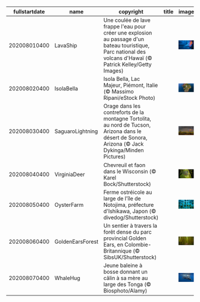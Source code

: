 |fullstartdate|name|copyright|title|image|
|--|--|--|--|--|
202008010400|LavaShip|Une coulée de lave frappe l'eau pour créer une explosion au passage d'un bateau touristique, Parc national des volcans d'Hawaï (© Patrick Kelley/Getty Images)||![](/fr-CA/2020/08/202008010400LavaShip.jpg)|
202008020400|IsolaBella|Isola Bella, Lac Majeur, Piémont, Italie (© Massimo Ripani/eStock Photo)||![](/fr-CA/2020/08/202008020400IsolaBella.jpg)|
202008030400|SaguaroLightning|Orage dans les contreforts de la montagne Tortolita, au nord de Tucson, Arizona dans le désert de Sonora, Arizona (© Jack Dykinga/Minden Pictures)||![](/fr-CA/2020/08/202008030400SaguaroLightning.jpg)|
202008040400|VirginiaDeer|Chevreuil et faon dans le Wisconsin (© Karel Bock/Shutterstock)||![](/fr-CA/2020/08/202008040400VirginiaDeer.jpg)|
202008050400|OysterFarm|Ferme ostréicole au large de l'île de Notojima, préfecture d'Ishikawa, Japon (© divedog/Shutterstock)||![](/fr-CA/2020/08/202008050400OysterFarm.jpg)|
202008060400|GoldenEarsForest|Un sentier à travers la forêt dense du parc provincial Golden Ears, en Colombie-Britannique (© SibsUK/Shutterstock)||![](/fr-CA/2020/08/202008060400GoldenEarsForest.jpg)|
202008070400|WhaleHug|Jeune baleine à bosse donnant un câlin à sa mère au large des Tonga (© Biosphoto/Alamy)||![](/fr-CA/2020/08/202008070400WhaleHug.jpg)|

